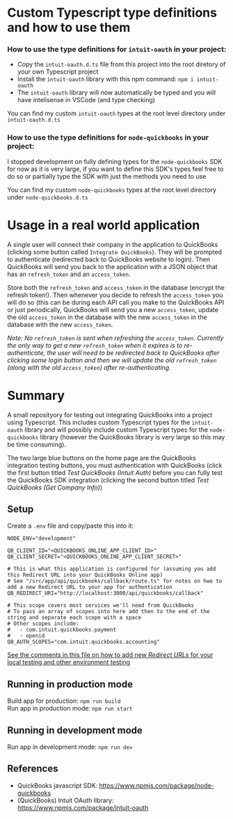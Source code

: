 # Custom Typescript type definitions and how to use them

### How to use the type definitions for `intuit-oauth` in your project:

- Copy the `intuit-oauth.d.ts` file from this project into the root diretory of your own Typescript project
- Install the `intuit-oauth` library with this npm command: `npm i intuit-oauth`
- The `intuit-oauth` library will now automatically be typed and you will have intelisense in VSCode (and type checking)

You can find my custom `intuit-oauth` types at the root level directory under `intuit-oauth.d.ts`

### How to use the type definitions for `node-quickbooks` in your project:

I stopped development on fully defining types for the `node-quickbooks` SDK for now as it is very large, if you want to define this SDK's types feel free to do so or partially type the SDK with just the methods you need to use

You can find my custom `node-quickbooks` types at the root level directory under `node-quickbooks.d.ts`

# Usage in a real world application

A single user will connect their company in the application to QuickBooks (clicking some button called `Integrate QuickBooks`). They will be prompted to authenticate (redirected back to QuickBooks website to login). Then QuickBooks will send you back to the application with a JSON object that has an `refresh_token` and an `access_token`.

Store both the `refresh_token` and `access_token` in the database (encrypt the refresh token!). Then whenever you decide to refresh the `access_token` you will do so (this can be during each API call you make to the QuickBooks API or just periodically, QuickBooks will send you a new `access_token`, update the old `access_token` in the database with the new `access_token` in the database with the new `access_token`.

_Note: No `refresh_token` is sent when refreshing the `access_token`. Currently the only way to get a new `refresh_token` when it expires is to re-authenticate, the user will need to be redirected back to QuickBooks after clicking some login button and then we will update the old `refresh_token` (along with the old `access_token`) after re-authenticating._

# Summary

A small reposityory for testing out integrating QuickBooks into a project using Typescript. This includes custom Typescript types for the `intuit-oauth` library and will possibly include custom Typescript types for the `node-quickbooks` library (however the QuickBooks library is very large so this may be time consuming).

The two large blue buttons on the home page are the QuickBooks integration testing buttons, you must authentication with QuickBooks (click the first button titled _Test QuickBooks (Intuit Auth)_ before you can fully test the QuickBooks SDK integration (clicking the second button titled _Test QuickBooks (Get Company Info)_)

## Setup

Create a `.env` file and copy/paste this into it:

```
NODE_ENV="development"

QB_CLIENT_ID="<QUICKBOOKS_ONLINE_APP_CLIENT_ID>"
QB_CLIENT_SECRET="<QUICKBOOKS_ONLINE_APP_CLIENT_SECRET>"

# This is what this application is configured for (assuming you add this Redirect URL into your QuickBooks Online app)
# See "/src/app/api/quickbooks/callback/route.ts" for notes on hwo to add a new Redirect URL to your app for authentication
QB_REDIRECT_URI="http://localhost:3000/api/quickbooks/callback"

# This scope covers most services we'll need from QuickBooks
# To pass an array of scopes into here add then to the end of the string and separate each scope with a space
# Other scopes include:
#   - com.intuit.quickbooks.payment
#   - openid
QB_AUTH_SCOPES="com.intuit.quickbooks.accounting"
```

[See the comments in this file on how to add new _Redirect URLs_ for your local testing and other environment testing](https://github.com/thanshaw02/quickbooks-integration/blob/main/src/app/api/quickbooks/callback/route.ts#L5-L17)

## Running in production mode

Build app for production: `npm run build`
<br>
Run app in production mode: `npm run start`

## Running in development mode

Run app in development mode: `npm run dev`

## References

- QuickBooks javascript SDK: https://www.npmjs.com/package/node-quickbooks
- (QuickBooks) Intuit OAuth library: https://www.npmjs.com/package/intuit-oauth
